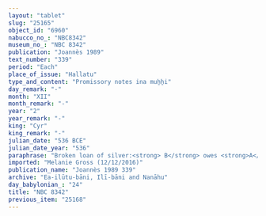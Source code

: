 ```yaml
---
layout: "tablet"
slug: "25165"
object_id: "6960"
nabucco_no_: "NBC8342"
museum_no_: "NBC 8342"
publication: "Joannès 1989"
text_number: "339"
period: "Each"
place_of_issue: "Hallatu"
type_and_content: "Promissory notes ina muẖẖi"
day_remark: "-"
month: "XII"
month_remark: "-"
year: "2"
year_remark: "-"
king: "Cyr"
king_remark: "-"
julian_date: "536 BCE"
julian_date_year: "536"
paraphrase: "Broken loan of silver:<strong> B</strong> owes <strong>A</strong> 10(?) shekels of silver. He will pay the silver in Nisān (I). 2 witnesses and the scribe.<br /> &nbsp;<br /> <strong>A</strong> = Mu&scaron;ēzib-Bēl/Zēr-Bābili//(Ea-)ilūtu-bāni; <strong>B</strong> = [&hellip;]-zēru-iddin/[&hellip;]//Bā&rsquo;iru; Scribe = Nab&ucirc;-mukīn-apli/Nab&ucirc;-zēru-ukīn//&Scaron;ēp-Ilia<br /> &nbsp;"
imported: "Melanie Gross (12/12/2016)"
publication_name: "Joannès 1989 339"
archive: "Ea-ilūtu-bāni, Ilī-bāni and Nanāhu"
day_babylonian_: "24"
title: "NBC 8342"
previous_item: "25168"
---
```

